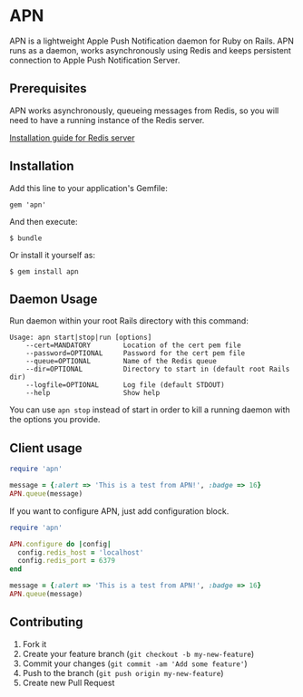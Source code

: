 # APN

APN is a lightweight Apple Push Notification daemon for Ruby on Rails. APN runs as a daemon, works asynchronously using Redis and keeps persistent connection to Apple Push Notification Server.

## Prerequisites

APN works asynchronously, queueing messages from Redis, so you will need to have a running instance of the Redis server.

[Installation guide for Redis server](http://redis.io/topics/quickstart)

## Installation

Add this line to your application's Gemfile:

    gem 'apn'

And then execute:

    $ bundle

Or install it yourself as:

    $ gem install apn

## Daemon Usage

Run daemon within your root Rails directory with this command:

```
Usage: apn start|stop|run [options]
    --cert=MANDATORY        Location of the cert pem file
    --password=OPTIONAL     Password for the cert pem file
    --queue=OPTIONAL        Name of the Redis queue
    --dir=OPTIONAL          Directory to start in (default root Rails dir)
    --logfile=OPTIONAL      Log file (default STDOUT)
    --help                  Show help
```

You can use ```apn stop``` instead of start in order to kill a running daemon with the options you provide.

## Client usage

```ruby
require 'apn'

message = {:alert => 'This is a test from APN!', :badge => 16}
APN.queue(message)
```

If you want to configure APN, just add configuration block.

```ruby
require 'apn'

APN.configure do |config|
  config.redis_host = 'localhost'
  config.redis_port = 6379
end

message = {:alert => 'This is a test from APN!', :badge => 16}
APN.queue(message)
```

## Contributing

1. Fork it
2. Create your feature branch (`git checkout -b my-new-feature`)
3. Commit your changes (`git commit -am 'Add some feature'`)
4. Push to the branch (`git push origin my-new-feature`)
5. Create new Pull Request
